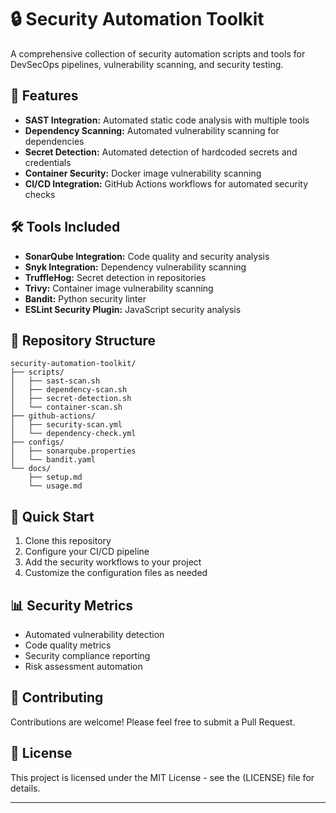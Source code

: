 # 🔒 Security Automation Toolkit

A comprehensive collection of security automation scripts and tools for DevSecOps pipelines, vulnerability scanning, and security testing.

## 🚀 Features

- **SAST Integration:** Automated static code analysis with multiple tools
- **Dependency Scanning:** Automated vulnerability scanning for dependencies
- **Secret Detection:** Automated detection of hardcoded secrets and credentials
- **Container Security:** Docker image vulnerability scanning
- **CI/CD Integration:** GitHub Actions workflows for automated security checks

## 🛠️ Tools Included

- **SonarQube Integration:** Code quality and security analysis
- **Snyk Integration:** Dependency vulnerability scanning
- **TruffleHog:** Secret detection in repositories
- **Trivy:** Container image vulnerability scanning
- **Bandit:** Python security linter
- **ESLint Security Plugin:** JavaScript security analysis

## 📁 Repository Structure

```
security-automation-toolkit/
├── scripts/
│   ├── sast-scan.sh
│   ├── dependency-scan.sh
│   ├── secret-detection.sh
│   └── container-scan.sh
├── github-actions/
│   ├── security-scan.yml
│   └── dependency-check.yml
├── configs/
│   ├── sonarqube.properties
│   └── bandit.yaml
└── docs/
    ├── setup.md
    └── usage.md
```

## 🚀 Quick Start

1. Clone this repository
2. Configure your CI/CD pipeline
3. Add the security workflows to your project
4. Customize the configuration files as needed

## 📊 Security Metrics

- Automated vulnerability detection
- Code quality metrics
- Security compliance reporting
- Risk assessment automation

## 🤝 Contributing

Contributions are welcome! Please feel free to submit a Pull Request.

## 📄 License

This project is licensed under the MIT License - see the (LICENSE) file for details.

---
